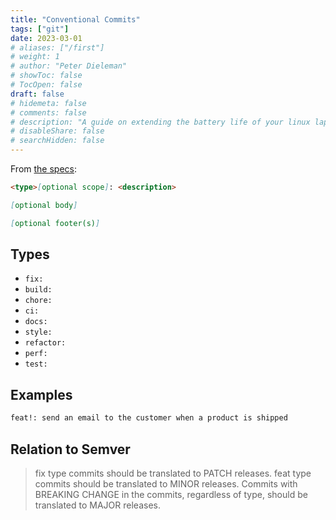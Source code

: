 ```yaml
---
title: "Conventional Commits"
tags: ["git"]
date: 2023-03-01
# aliases: ["/first"]
# weight: 1
# author: "Peter Dieleman"
# showToc: false
# TocOpen: false
draft: false
# hidemeta: false
# comments: false
# description: "A guide on extending the battery life of your linux laptop"
# disableShare: false
# searchHidden: false
---
```


From [the specs](https://www.conventionalcommits.org/en/v1.0.0/#specification):

```markdown
<type>[optional scope]: <description>

[optional body]

[optional footer(s)]
```

## Types

- `fix:`
- `build:`
- `chore:`
- `ci:`
- `docs:`
- `style:`
- `refactor:`
- `perf:`
- `test:`

## Examples

```markdown
feat!: send an email to the customer when a product is shipped
```

## Relation to Semver

> fix type commits should be translated to PATCH releases. feat type commits should be translated to MINOR releases. Commits with BREAKING CHANGE in the commits, regardless of type, should be translated to MAJOR releases.
